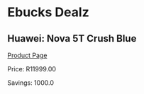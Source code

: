 
# Ebucks Dealz
## Huawei: Nova 5T Crush Blue
[Product Page](https://www.ebucks.com/web/shop/productSelected.do?prodId=1063772991&catId=714947548)

Price: R11999.00

Savings: 1000.0


	